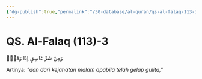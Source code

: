 ```yaml
---
{"dg-publish":true,"permalink":"/30-database/al-quran/qs-al-falaq-113-3/"}
---
```



# QS. Al-Falaq (113)-3
وَمِنْ شَرِّ غَاسِقٍ اِذَا وَقَبَۙ

Artinya: *"dan dari kejahatan malam apabila telah gelap gulita,"*
